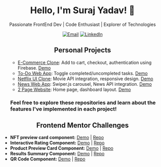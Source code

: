 

  <h1 align="center">Hello, I'm Suraj Yadav! 👋</h1>
  <p align="center">Passionate FrontEnd Dev | Code Enthusiast | Explorer of Technologies</p>

  <!-- Badges or Icons -->
  <p align="center">
    <a href="mailto:surajyadav27092001@gmail.com"><img
        src="https://img.shields.io/badge/Email-%23D14836.svg?&style=flat-square&logo=Gmail&logoColor=white"
        alt="Email"></a>
    <a href="www.linkedin.com/in/surajtechsmith"><img
        src="https://img.shields.io/badge/LinkedIn-%230077B5.svg?&style=flat-square&logo=LinkedIn&logoColor=white"
        alt="LinkedIn"></a>
  </p>

  <!-- Personal Projects -->
  <h2 align="center">Personal Projects</h2>
  <ul>

- [E-Commerce Clone](https://github.com/SurajTechsmith/e-commerce-clone): Add to cart, checkout, authentication using Firebase. [Demo](https://e-commerce-clone-three.vercel.app/)
- [To-Do Web App](https://github.com/SurajTechsmith/To-do-app-with-added-features): Toggle completed/uncompleted tasks. [Demo](https://to-do-list-app-lac.vercel.app/)
- [Netflix UI Clone](https://github.com/SurajTechsmith/Netflix-UI-Clone): Movie API integration, responsive design. [Demo](https://netflix-ui-clone-tau.vercel.app/)
- [News Web App](https://github.com/SurajTechsmith/React-News-App): Swiper.js carousel, News API integration. [Demo](https://react-news-app-flame.vercel.app/)
- [2 Page Website](https://github.com/SurajTechsmith/Figma-to-Web-landing-page): Home page, dashboard layout. [Demo](https://figma-website-seven.vercel.app/)





### Feel free to explore these repositories and learn about the features I've implemented in each project!


  </ul>

  <!-- Frontend Challenges -->
  <h2 align="center">Frontend Mentor Challenges</h2>
  <ul>
    <li>
      <strong>NFT preview card component:</strong>
      <a href="https://nft-preview-card-component-one-eta.vercel.app/">Demo</a> |
      <a href="https://github.com/SurajTechsmith/NFT-preview-card-component">Repo</a>
    </li>
    <li>
      <strong>Interactive Rating Component:</strong>
      <a href="https://interactive-rating-component-one-kohl.vercel.app/">Demo</a> |
      <a href="https://github.com/SurajTechsmith/Interactive-rating-component">Repo</a>
    </li>
    <li>
      <strong>Product Preview Card Component:</strong>
      <a href="https://product-preview-card-component-kappa-one.vercel.app/">Demo</a> |
      <a href="https://github.com/SurajTechsmith/product-preview-card-component">Repo</a>
    </li>
    <li>
      <strong>Results Summary Component:</strong>
      <a href="https://results-summary-component-flax-six.vercel.app/">Demo</a> |
      <a href="https://github.com/SurajTechsmith/Results-summary-component">Repo</a>
    </li>
    <li>
      <strong>QR Code Component:</strong>
      <a href="https://qr-code-component-seven-phi.vercel.app/">Demo</a> |
      <a href="https://github.com/SurajTechsmith/qr-code-component">Repo</a>
    </li>
  </ul>
